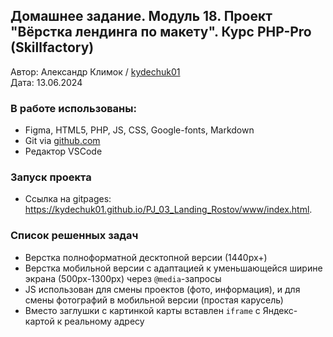## Домашнее задание. Модуль 18. Проект "Вёрстка лендинга по макету". Курс PHP-Pro (Skillfactory)
Автор: Александр Климок / [kydechuk01](https://github.com/kydechuk01/)
<br>Дата: 13.06.2024 

### В работе использованы:
- Figma, HTML5, PHP, JS, CSS, Google-fonts, Markdown
- Git via [github.com](https://github.com)
- Редактор VSCode

### Запуск проекта

* Ссылка на gitpages: https://kydechuk01.github.io/PJ_03_Landing_Rostov/www/index.html.

### Список решенных задач

- Верстка полноформатной десктопной версии (1440px+)
- Верстка мобильной версии с адаптацией к уменьшающейся ширине экрана (500px-1300px) через `@media`-запросы
- JS использован для смены проектов (фото, информация), и для смены фотографий в мобильной версии (простая карусель)
- Вместо заглушки с картинкой карты вставлен `iframe` с Яндекс-картой к реальному адресу



